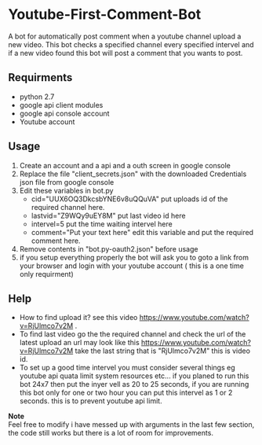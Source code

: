 # Youtube-First-Comment-Bot
A bot for automatically post comment when a youtube channel upload a new video.
This bot checks a specified channel every specified intervel and if a new video found this bot will post a comment that you wants to post.

## Requirments
* python 2.7
* google api client modules
* google api console account
* Youtube account

## Usage
1. Create an account and a api and a outh screen in google console
2. Replace the file "client_secrets.json" with the downloaded Credentials json file from google console
3. Edit these variables in bot.py
    * cid="UUX6OQ3DkcsbYNE6v8uQQuVA" put uploads id of the required channel here.
    * lastvid="Z9WQy9uEY8M"  put last video id here 
    * intervel=5 put the time waiting intervel here
    * comment="Put your text here" edit this variable and put the required comment here.
4. Remove contents in "bot.py-oauth2.json" before usage
5. if you setup everything properly the bot will ask you to goto a link from your browser and login with your youtube account ( this is a one time only requirment)

## Help
* How to find upload it? see this video https://www.youtube.com/watch?v=RjUlmco7v2M .
* To find last video go the the required channel and check the url of the latest upload an url may look like this https://www.youtube.com/watch?v=RjUlmco7v2M take the last string that is "RjUlmco7v2M" this is video id.
* To set up a good time intervel you must consider several things eg youtube api quata limit system resources etc... if you planed to run this bot 24x7 then put the inyer vell as 20 to 25 seconds, if you are running this bot only for one or two hour you can put this intervel as 1 or 2 seconds. this is to prevent youtube api limit.

**Note**  
Feel free to modify i have messed up with arguments in the last few section, the code still works but there is a lot of room for improvements.
